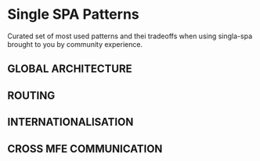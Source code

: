 # Single SPA Patterns

Curated set of most used patterns and thei tradeoffs when using  singla-spa brought to you by community experience.

## GLOBAL ARCHITECTURE

## ROUTING

## INTERNATIONALISATION

## CROSS MFE COMMUNICATION
